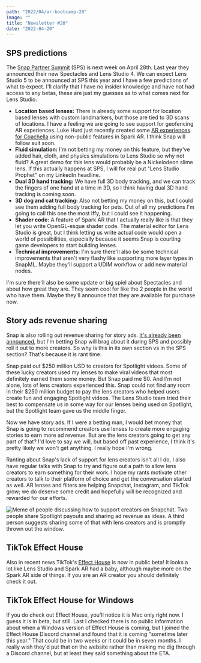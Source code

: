 ```yaml
---
path: "2022/04/ar-bootcamp-20"
image: ""
title: "Newsletter #20"
date: "2022-04-20"
---
```


## SPS predictions

The [Snap Partner Summit](https://snappartnersummit.com/) (SPS) is next week on April 28th. Last year they announced their new Spectacles and Lens Studio 4. We can expect Lens Studio 5 to be announced at SPS this year and I have a few predictions of what to expect. I'll clarify that I have no insider knowledge and have not had access to any betas, these are just my guesses as to what comes next for Lens Studio.

- **Location based lenses:** There is already some support for location based lenses with custom landmarkers, but those are tied to 3D scans of locations. I have a feeling we are going to see support for geofencing AR experiences. Luke Hurd just recently created some [AR experiences for Coachella](https://twitter.com/LukeHurd/status/1515098393655218183?s=20&t=IvtUvZx_l077Vom0RdgupQ) using non-public features in Spark AR. I think Snap will follow suit soon.
- **Fluid simulation:** I'm not betting my money on this feature, but they've added hair, cloth, and physics simulations to Lens Studio so why not fluid? A great demo for this lens would probably be a Nickelodeon slime lens. If this actually happens at SPS, I will for real put "Lens Studio Prophet" on my LinkedIn headline.
- **Dual 3D hand tracking:** We have full 3D body tracking, and we can track the fingers of one hand at a time in 3D, so I think having dual 3D hand tracking is coming soon.
- **3D dog and cat tracking:** Also not betting my money on this, but I could see them adding full body tracking for pets. Out of all my predictions I'm going to call this one the most iffy, but I could see it happening.
- **Shader code:** A feature of Spark AR that I actually really like is that they let you write OpenGL-esque shader code. The material editor for Lens Studio is great, but I think letting us write actual code would open a world of possibilities, especially because it seems Snap is courting game developers to start building lenses.
- **Technical improvements:** I'm sure there'll also be some technical improvements that aren't very flashy like supporting more layer types in SnapML. Maybe they'll support a UDIM workflow or add new material nodes.

I'm sure there'll also be some update or big spiel about Spectacles and about how great they are. They seem cool for like the 2 people in the world who have them. Maybe they'll announce that they are available for purchase now.

## Story ads revenue sharing

Snap is also rolling out revenue sharing for story ads. [It's already been announced,](https://techcrunch.com/2022/02/14/snapchat-will-introduce-revenue-sharing-on-ads-in-creators-stories/) but I'm betting Snap will brag about it during SPS and possibly roll it out to more creators. So why is this in its own section vs in the SPS section? That's because it is rant time.

Snap paid out $250 million USD to creators for Spotlight videos. Some of these lucky creators used my lenses to make viral videos that most definitely earned them some money. But Snap paid me $0. And I'm not alone, lots of lens creators experienced this. Snap could not find any room in their $250 million budget to pay the lens creators who helped users create fun and engaging Spotlight videos. The Lens Studio team tried their best to compensate us in some way for our lenses being used on Spotlight, but the Spotlight team gave us the middle finger.

Now we have story ads. If I were a betting man, I would bet money that Snap is going to recommend creators use lenses to create more engaging stories to earn more ad revenue. But are the lens creators going to get any part of that? I'd love to say we will, but based off past experience, I think it's pretty likely we won't get anything. I really hope I'm wrong.

Ranting about Snap's lack of support for lens creators isn't all I do, I also have regular talks with Snap to try and figure out a path to allow lens creators to earn something for their work. I hope my rants motivate other creators to talk to their platform of choice and get the conversation started as well. AR lenses and filters are helping Snapchat, Instagram, and TikTok grow; we do deserve some credit and hopefully will be recognized and rewarded for our efforts.

![Meme of people discussing how to support creators on Snapchat. Two people share Spotlight payouts and sharing ad revenue as ideas. A third person suggests sharing some of that with lens creators and is promptly thrown out the window.](/images/newsletter/2022/04/lens-creator-money-meme.jpg)

## TikTok Effect House

Also in recent news TikTok's [Effect House](https://effecthouse.tiktok.com/) is now in public beta! It looks a lot like Lens Studio and Spark AR had a baby, although maybe more on the Spark AR side of things. If you are an AR creator you should definitely check it out.

## TikTok Effect House for Windows

If you do check out Effect House, you'll notice it is Mac only right now. I guess it is in beta, but still. Last I checked there is no public information about when a Windows version of Effect House is coming, but I joined the Effect House Discord channel and found that it is coming "sometime later this year." That could be in two weeks or it could be in seven months. I really wish they'd put that on the website rather than making me dig through a Discord channel, but at least they said something about the ETA.
